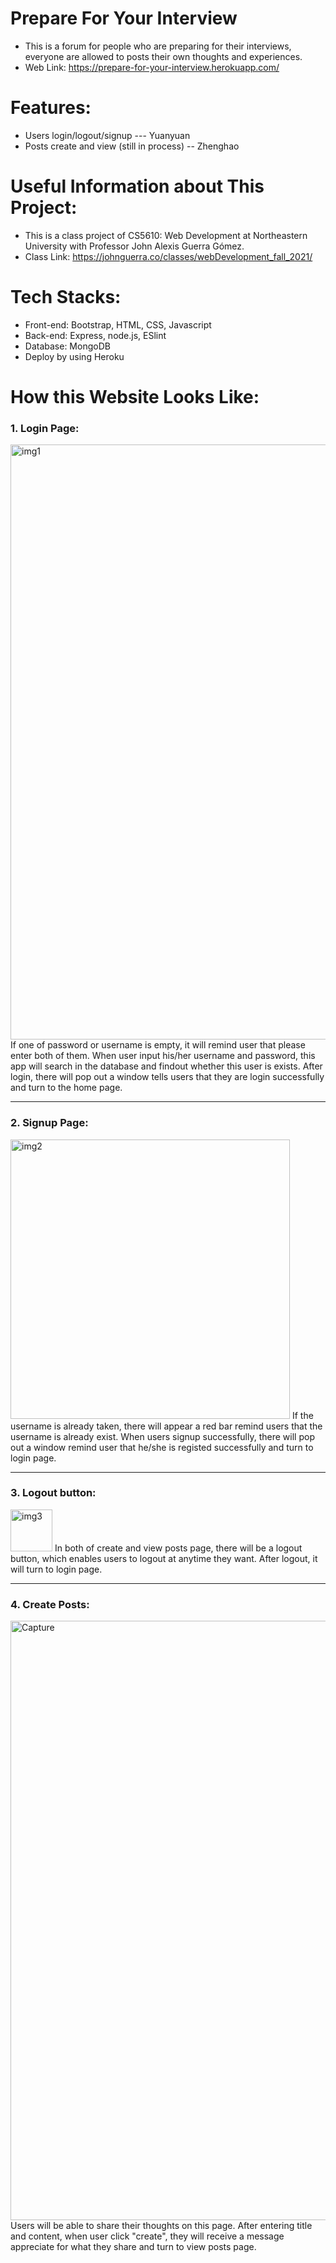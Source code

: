 # Prepare For Your Interview 
- This is a forum for people who are preparing for their interviews, everyone are allowed to posts their own thoughts and experiences.
- Web Link: https://prepare-for-your-interview.herokuapp.com/

# Features:
- Users login/logout/signup --- Yuanyuan
- Posts create and view (still in process) -- Zhenghao

# Useful Information about This Project:
- This is a class project of CS5610: Web Development at Northeastern University with Professor John Alexis Guerra Gómez.
- Class Link: https://johnguerra.co/classes/webDevelopment_fall_2021/

# Tech Stacks:
- Front-end: Bootstrap, HTML, CSS, Javascript
- Back-end: Express, node.js, ESlint
- Database: MongoDB
- Deploy by using Heroku

# How this Website Looks Like:
### 1. Login Page:
<img width="952" alt="img1" src="https://user-images.githubusercontent.com/77944820/139608734-64ae2ebe-7dc6-4086-86f2-e4d0a8f7edf5.PNG">
If one of password or username is empty, it will remind user that please enter both of them. When user input his/her username and password, this app will search in the database and findout whether this user is exists. After login, there will pop out a window tells users that they are login successfully and turn to the home page.

---

### 2. Signup Page:
<img width="447" alt="img2" src="https://user-images.githubusercontent.com/77944820/139608758-c56a679f-7da6-43d6-819f-950a792cedd2.PNG">
If the username is already taken, there will appear a red bar remind users that the username is already exist. When users signup successfully, there will pop out a window remind user that he/she is registed successfully and turn to login page.

---

### 3. Logout button:
<img width="67" alt="img3" src="https://user-images.githubusercontent.com/77944820/139608766-efb643b0-bffa-4e5e-87ba-8133d0f3196f.PNG">
In both of create and view posts page, there will be a logout button, which enables users to logout at anytime they want. After logout, it will turn to login page.

---

### 4. Create Posts:
<img width="959" alt="Capture" src="https://user-images.githubusercontent.com/77944820/139608776-d0215b9e-fefb-49d0-ace6-3634f22a7e7e.PNG">
Users will be able to share their thoughts on this page. After entering title and content, when user click "create", they will receive a message appreciate for what they share and turn to view posts page.

